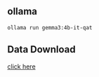 ## ollama
```bash
ollama run gemma3:4b-it-qat
```

## Data Download
[click here](https://drive.google.com/file/d/1Ha55doyEl_-S_n7u-nDjTJX1TMW7aRhn/view?usp=drive_link)

